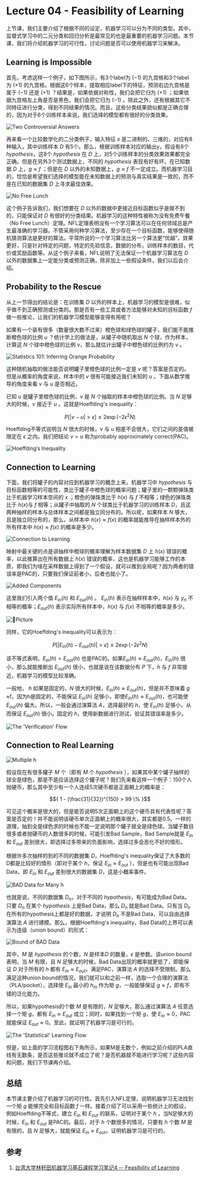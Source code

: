 # Lecture 04 - Feasibility of Learning

上节课，我们主要介绍了根据不同的设定，机器学习可以分为不同的类型。其中，监督式学习中的二元分类和回归分析是最常见的也是最重要的机器学习问题。本节课，我们将介绍机器学习的可行性，讨论问题是否可以使用机器学习来解决。

## Learning is Impossible

首先，考虑这样一个例子，如下图所示，有3个label为 ${(-1)}$ 的九宫格和3个label为 ${(+1)}$ 的九宫格。根据这6个样本，提取相应label下的特征，预测右边九宫格是属于 ${(-1)}$ 还是 ${(+1)}$ ？结果是，如果依据对称性，我们会把它归为 ${(+1)}$ ；如果依据九宫格左上角是否是黑色，我们会把它归为 ${(-1)}$ 。除此之外，还有根据其它不同特征进行分类，得到不同结果的情况。而且，这些分类结果貌似都是正确合理的，因为对于6个训练样本来说，我们选择的模型都有很好的分类效果。

![Two Controversial Answers](http://ofqm89vhw.bkt.clouddn.com/82d6c2bc97d4f54137cc71550e819de5.png)

再来看一个比较数学化的二分类例子，输入特征 ${x}$ 是二进制的、三维的，对应有8种输入，其中训练样本 ${D}$ 有5个。那么，根据训练样本对应的输出y，假设有8个 ${hypothesis}$，这8个 ${hypothesis}$ 在 ${D}$ 上，对5个训练样本的分类效果效果都完全正确。但是在另外3个测试数据上，不同的 ${hypothesis}$ 表现有好有坏。在已知数据 ${D}$ 上，${g \approx f}$ ；但是在 ${D}$ 以外的未知数据上，${g \approx f}$ 不一定成立。而机器学习目的，恰恰是希望我们选择的模型能在未知数据上的预测与真实结果是一致的，而不是在已知的数据集 ${D}$ 上寻求最佳效果。

![No Free Lunch](http://ofqm89vhw.bkt.clouddn.com/c8580c3dbc962820eba2378d94708f48.png)

这个例子告诉我们，我们想要在 ${D}$ 以外的数据中更接近目标函数似乎是做不到的，只能保证对 ${D}$ 有很好的分类结果。机器学习的这种特性被称为没有免费午餐（No Free Lunch）定理。NFL定理表明没有一个学习算法可以在任何领域总是产生最准确的学习器。不管采用何种学习算法，至少存在一个目标函数，能够使得随机猜测算法是更好的算法。平常所说的一个学习算法比另一个算法更“优越”，效果更好，只是针对特定的问题，特定的先验信息，数据的分布，训练样本的数目，代价或奖励函数等。从这个例子来看，NFL说明了无法保证一个机器学习算法在 ${D}$ 以外的数据集上一定能分类或预测正确，除非加上一些假设条件，我们以后会介绍。

## Probability to the Rescue

从上一节得出的结论是：在训练集 ${D}$ 以外的样本上，机器学习的模型是很难，似乎做不到正确预测或分类的。那是否有一些工具或者方法能够对未知的目标函数 ${f}$ 做一些推论，让我们的机器学习模型能够变得有用呢？

如果有一个装有很多（数量很大数不过来）橙色球和绿色球的罐子，我们能不能推断橙色球的比例 ${u}$ ？统计学上的做法是，从罐子中随机取出 ${N}$ 个球，作为样本，计算这 ${N}$ 个球中橙色球的比例 ${v}$，那么就估计出罐子中橙色球的比例约为 ${v}$ 。

![Statistics 101: Inferring Orange Probability](http://ofqm89vhw.bkt.clouddn.com/7fb06e11277ff7e7bf42e49e66c9dad0.png)

这种随机抽取的做法能否说明罐子里橙色球的比例一定是 ${v}$ 呢？答案是否定的。但是从概率的角度来说，样本中的 ${v}$ 很有可能接近我们未知的 ${u}$ 。下面从数学推导的角度来看 ${v}$ 与 ${u}$ 是否相近。

已知 ${u}$ 是罐子里橙色球的比例，${v}$ 是 ${N}$ 个抽取的样本中橙色球的比例。当 ${N}$ 足够大的时候，${v}$ 接近于 ${u}$ 。这就是Hoeffding's inequality：

$${ P[|v-u|> \epsilon ] \leq 2 \exp (-2 \epsilon^2 N) }$$

Hoeffding不等式说明当 ${N}$ 很大的时候，${v}$ 与 ${u}$ 相差不会很大，它们之间的差值被限定在 ${\epsilon}$ 之内。我们把结论 ${v = u}$ 称为probably approximately correct(PAC)。

![Hoeffding’s Inequality](http://ofqm89vhw.bkt.clouddn.com/d62a97d5b47a2b404c36d79e3a87b1d2.png)

## Connection to Learning

下面，我们将罐子的内容对应到机器学习的概念上来。机器学习中 ${hypothesis}$ 与目标函数相等的可能性，类比于罐子中橙色球的概率问题；罐子里的一颗颗弹珠类比于机器学习样本空间的 ${x}$ ；橙色的弹珠类比于 ${h(x)}$ 与 ${f}$ 不相等；绿色的弹珠类比于 ${h(x)}$与 ${f}$ 相等；从罐子中抽取的 ${N}$ 个球类比于机器学习的训练样本 ${D}$，且这两种抽样的样本与总体样本之间都是独立同分布的。所以呢，如果样本 ${N}$ 够大，且是独立同分布的，那么，从样本中 ${h(x) \approx f(x)}$ 的概率就能推导在抽样样本外的所有样本中 ${h(x) \approx f(x)}$ 的概率是多少。

![Connection to Learning](http://ofqm89vhw.bkt.clouddn.com/3a709058988df4db9f3ae80480b4e11a.png)

映射中最关键的点是讲抽样中橙球的概率理解为样本数据集 ${D}$ 上 ${h(x)}$ 错误的概率，以此推算出在所有数据上 ${h(x)}$ 错误的概率，这也是机器学习能够工作的本质，即我们为啥在采样数据上得到了一个假设，就可以推到全局呢？因为两者的错误率是PAC的，只要我们保证前者小，后者也就小了。

![Added Components](http://ofqm89vhw.bkt.clouddn.com/655f275f1da3e5daf9b5a6ebe2bccfbe.png)

这里我们引入两个值 ${E_{in}(h)}$ 和 ${E_{out}(h)}$ 。 ${E_{in}(h)}$ 表示在抽样样本中，${h(x)}$ 与 ${y_n}$ 不相等的概率；${E_{out}(h)}$ 表示实际所有样本中，${h(x)}$ 与 ${f(x)}$ 不相等的概率是多少。

![Picture](http://ofqm89vhw.bkt.clouddn.com/dce0ea231b9907b7c31cd5fa2406ddc8.png)

同样，它的Hoeffding's inequality可以表示为：

$${P[| E_{in}(h)- E_{out} (h)| > \epsilon]\leq 2\exp(-2\epsilon^2 N)}$$

该不等式表明，${E_{in}(h)=E_{out}(h)}$ 也是PAC的。如果${E_{in}(h) \approx E_{out}(h)}$，${E_{in}(h)}$ 很小，那么就能推断出 ${E_{out}(h)}$ 很小，也就是说在该数据分布 ${P}$ 下，${h}$ 与 ${f}$ 非常接近，机器学习的模型比较准确。

一般地， ${h}$ 如果是固定的，${N}$ 很大的时候，${E_{in}(h) \approx E_{out}(h)}$，但是并不意味着 ${g}$ ≈f。因为h是固定的，不能保证 ${E_{in}(h)}$ 足够小，即使${E_{in}(h) \approx E_{out}(h)}$，也可能使 ${E_{out}(h)}$ 偏大。所以，一般会通过演算法 ${A}$，选择最好的 ${h}$，使 ${E_{in}(h)}$ 足够小，从而保证 ${E_{out}(h)}$ 很小。固定的 ${h}$，使用新数据进行测试，验证其错误率是多少。

![The 'Verification' Flow](http://ofqm89vhw.bkt.clouddn.com/65ef7a09587503568c6ccfb98aad060f.png)

## Connection to Real Learning

![Multiple h](http://ofqm89vhw.bkt.clouddn.com/f5e62f96d7a41dc6ab21e7b4ec2c2157.png)

假设现在有很多罐子 ${M}$ 个（即有 ${M}$ 个 ${hypothesis}$ ），如果其中某个罐子抽样的球全是绿色，那是不是应该选择这个罐子呢？我们先来看这样一个例子：150个人抛硬币，那么其中至少有一个人连续5次硬币都是正面朝上的概率是：

$${
    1 - (\frac{31}{32})^{150} > 99 \%
    }$$

可见这个概率是很大的，但是能否说明5次正面朝上的这个硬币具有代表性呢？答案是否定的！并不能说明该硬币单次正面朝上的概率很大，其实都是0.5。一样的道理，抽到全是绿色求的时候也不能一定说明那个罐子就全是绿色球。当罐子数目很多或者抛硬币的人数很多的时候，可能引发Bad Sample，Bad Sample就是 ${E_{in}}$ 和 ${E_{out}}$ 差别很大，即选择过多带来的负面影响，选择过多会恶化不好的情形。

根据许多次抽样的到的不同的数据集 ${D}$，Hoeffding's inequality保证了大多数的D都是比较好的情形（即对于某个 ${h}$，保证 ${E_{in} \approx E_{out}}$ ），但是也有可能出现Bad Data，即 ${E_{in}}$ 和 ${E_{out}}$ 差别很大的数据集 ${D}$，这是小概率事件。

![BAD Data for Many h](http://ofqm89vhw.bkt.clouddn.com/5be0e8a3545783633b27d4db896ffbc8.png)

也就是说，不同的数据集 ${D_n}$，对于不同的 ${hypothesis}$，有可能成为Bad Data。只要 ${D_n}$ 在某个 ${hypothesis}$ 上是Bad Data，那么 ${D_n}$ 就是Bad Data。只有当 ${D_n}$ 在所有的hypothesis上都是好的数据，才说明 ${D_n}$ 不是Bad Data，可以自由选择演算法 ${A}$ 进行建模。那么，根据Hoeffding's inequality，Bad Data的上界可以表示为连级（union bound）的形式：

![Bound of BAD Data](http://ofqm89vhw.bkt.clouddn.com/8a1fe6dafaf28637af169c34a3332bd9.png)

其中，${M}$ 是 ${hypothesis}$ 的个数，${N}$ 是样本${D}$ 的数量，${\epsilon}$ 是参数。该union bound表明，当 ${M}$ 有限，且 ${N}$ 足够大的时候，Bad Data出现的概率就更低了，即能保证 ${D}$ 对于所有的 ${h}$ 都有 ${E_{in} \approx E_{out}}$，满足PAC，演算法 ${A}$ 的选择不受限制。那么满足这种union bound的情况，我们就可以和之前一样，选取一个合理的演算法（PLA/pocket），选择使 ${E_{in}}$ 最小的 ${h_m}$ 作为矩 ${g}$，一般能够保证 ${g \approx f}$，即有不错的泛化能力。

所以，如果hypothesis的个数 ${M}$ 是有限的，${N}$ 足够大，那么通过演算法 ${A}$ 任意选择一个矩 ${g}$，都有 ${E_{in} \approx E_{out}}$ 成立；同时，如果找到一个矩 ${g}$，使 ${E_{in} \approx 0}$，PAC就能保证 ${E_{out} \approx 0 }$。至此，就证明了机器学习是可行的。

![The 'Statistical' Learning Flow](http://ofqm89vhw.bkt.clouddn.com/573dcad25a1e29c97f07d8e980e28a4b.png)

但是，如上面的学习流程图右下角所示，如果M是无数个，例如之前介绍的PLA直线有无数条，是否这些推论就不成立了呢？是否机器就不能进行学习呢？这些内容和问题，我们下节课再介绍。

## 总结

本节课主要介绍了机器学习的可行性。首先引入NFL定理，说明机器学习无法找到一个矩 ${g}$ 能够完全和目标函数 ${f}$ 一样。接着介绍了可以采用一些统计上的假设，例如Hoeffding不等式，建立 ${E_{in}}$ 和 ${E_{out}}$ 的联系，证明对于某个 ${h}$ ，当N足够大的时候，${E_{in}}$ 和 ${E_{out}}$ 是PAC的。最后，对于 ${h}$ 个数很多的情况，只要有 ${h}$ 个数 ${M}$ 是有限的，且 ${N}$ 足够大，就能保证 ${E_{in} \approx E_{out}}$，证明机器学习是可行的。

## 参考

1. [台湾大学林轩田机器学习基石课程学习笔记4 -- Feasibility of Learning](http://blog.csdn.net/red_stone1/article/details/71082934)